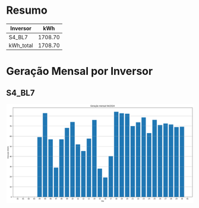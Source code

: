 # Resumo
| Inversor | kWh    |
| -------- | ------ |
| S4_BL7       | 1708.70 |
| kWh_total       | 1708.70 |
# Geração Mensal por Inversor
## S4_BL7
![My Image](plots/S4_BL7.png)
